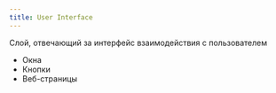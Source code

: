 ```yaml
---
title: User Interface
---
```

Слой, отвечающий за интерфейс взаимодействия с пользователем
- Окна
- Кнопки
- Веб-страницы